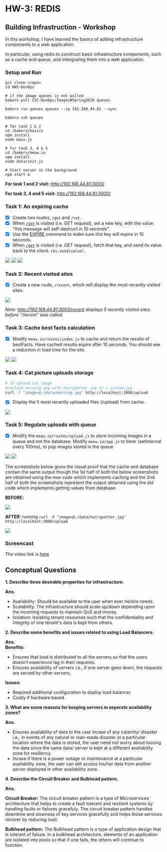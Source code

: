 HW-3: REDIS
=========================
## Building Infrastruction - Workshop

In this workshop, I have learned the basics of adding infrastructure components to a web application.

In particular, using redis to construct basic infrastructure components, such as a cache and queue, and intergrating them into a web application.

### Setup and Run
```
git clone <repo>
cd HW3-DevOps

# if the image queues is not pulled
bakerx pull CSC-DevOps/Images#Spring2020 queues

bakerx run queues queues --ip 192.168.44.81 --sync

bakerx ssh queues

# for task 1 & 2
cd /bakerx/basics
npm install
node main.js

# for task 3, 4 & 5
cd /bakerx/meow.io
npm install 
node data/init.js

# Start server in the background
npm start &
```

**For task 1 and 2 visit:** http://192.168.44.81:3003/

**For task 3, 4 and 5 visit:** http://192.168.44.81:3000/

### Task 1: An expiring cache

- [x] Create two routes, `/get` and `/set`.
- [x] When [`/set`](http://192.168.44.81:3003/set) is visited (i.e. GET request), set a new key, with the value: "this message will self-destruct in 10 seconds".
- [x] Use the [EXPIRE](https://redis.io/commands/expire) command to make sure this key will expire in 10 seconds.
- [x] When [`/get`](http://192.168.44.81:3003/get) is visited (i.e. GET request), fetch that key, and send its value back to the client: `res.send(value)`.

![](resources/t1-1.jpg)
![](resources/t1-2.jpg)
![](resources/t1-3.jpg)


### Task 2: Recent visited sites

- [x] Create a new route, `/recent`, which will display the most recently visited sites.

![](resources/t2.jpg)

*Note: http://192.168.44.81:3003/recent displays 5 recently visited sites before "/recent" was called.*

### Task 3: Cache best facts calculation

- [x] Modify `meow.io/routes/index.js` to cache and return the results of bestFacts. Have cached results expire after 10 seconds. You should see a reduction in load time for the site. 

![](resources/t3-1.jpg)
![](resources/t3-2.jpg)

### Task 4: Cat picture uploads storage
```bash
# To upload cat image
#replace morning.jpg with hairypotter.jpg or i-scream.jpg
curl -F "image=@./data/morning.jpg" http://localhost:3000/upload
```
- [X] Display the 5 most recently uploaded files (/upload) from cache.

![](resources/t4-1.jpg)

### Task 5: Regulate uploads with queue

- [x] Modify the `meow.io/routes/upload.js` to store incoming images in a queue and not the database. Modify `meow.io/app.js` to timer (setInternal every 100ms), to pop images stored in the queue


![](resources/t5-0.png)
![](resources/t5.png)

The screenshots below gives the visual proof that the cache and database contain the same output though the 1st half of both the below screenshots are obtained using the new code which implements caching and the 2nd half of both the screenshots represent the output obtained using the old code which implements getting values from database.

**BEFORE:**

![](resources/t5-before.png)

**AFTER:** running `curl -F "image=@./data/hairypotter.jpg" http://localhost:3000/upload`

![](resources/t5-after.png)

### Screencast
The video link is [here](https://drive.google.com/open?id=1KQgbjuKmu0Qp9CN5jpnYwPVMVsiAVHfg)

## Conceptual Questions

**1. Describe three desirable properties for infrastructure.**

**Ans.** </br>
- Availability: Should be available to the user when ever he/she needs.
- Scalability: The infrastructure should scale up/down depending upon the incoming requests to maintain QoS and money.
- Isolation: Isolating tenant resources such that the confidentiality and integrity of one tenant's data is kept from others.

**2. Describe some benefits and issues related to using Load Balancers.**

**Ans.**  </br>
**Benefits:**
- Ensures that load is distributed to all the servers so that the users doesn't experience lag in their requests.
- Ensures availability of servers i.e., if one server goes down, the requests are served by other servers,

**Issues:**
- Required additional configuration to deploy load balancer.
- Costly if hardware based.

**3. What are some reasons for keeping servers in seperate availability zones?**

**Ans.** </br>
- Ensures availability of data to the user incase of any calamity/ disaster i.e., in events of any natural or man-made disaster at a particular location where the data is stored, the user need not worry about loosing the data since the same data/ server is kept at a different availability zone for resiliency.
- Incase if there is a power outage or maintenance at a particular availability zone, the user can still access his/her data from another server deployed in other availability zone.

**4. Describe the Circuit Breaker and Bulkhead pattern.**

**Ans.** 

**Circuit Breaker:** The circuit breaker pattern is a type of Microservices architecture that helps to create a fault tolerant and resilient systems by handling faults or failures gracefuly. The circuit breaker pattern handles downtime and slowness of key services gracefully and helps those services recover by reducing load.

**Bulkhead pattern:** The Bulkhead pattern is a type of application design that is tolerant of failure. In a bulkhead architecture, elements of an application are isolated into pools so that if one fails, the others will continue to function. 


